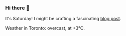 ### Hi there :wave:

It's Saturday! I might be crafting a fascinating [blog post](https://benjaminwuethrich.dev).

Weather in Toronto: overcast, at +3°C.
